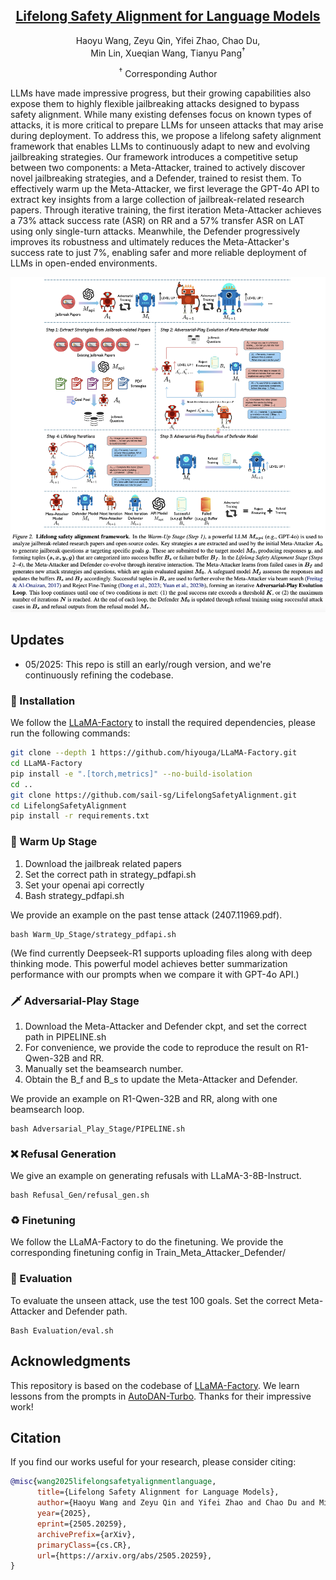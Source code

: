 <div align="center">
<h2><a href="https://arxiv.org/abs/2505.20259">	
Lifelong Safety Alignment for Language Models</a></h2>

</a></h2>

Haoyu Wang, Zeyu Qin, Yifei Zhao, Chao Du, <br> Min Lin, Xueqian Wang, Tianyu Pang<sup>†</sup> 


<sup>†</sup> Corresponding Author
</div>

LLMs have made impressive progress, but their growing capabilities also expose them to highly flexible jailbreaking attacks designed to bypass safety alignment. While many existing defenses focus on known types of attacks, it is more critical to prepare LLMs for unseen attacks that may arise during deployment. To address this, we propose a lifelong safety alignment framework that enables LLMs to continuously adapt to new and evolving jailbreaking strategies. Our framework introduces a competitive setup between two components: a Meta-Attacker, trained to actively discover novel jailbreaking strategies, and a Defender, trained to resist them. To effectively warm up the Meta-Attacker, we first leverage the GPT-4o API to extract key insights from a large collection of jailbreak-related research papers. Through iterative training, the first iteration Meta-Attacker achieves a 73% attack success rate (ASR) on RR and a 57% transfer ASR on LAT using only single-turn attacks. Meanwhile, the Defender progressively improves its robustness and ultimately reduces the Meta-Attacker's success rate to just 7%, enabling safer and more reliable deployment of LLMs in open-ended environments.

<div align="center">
<p align="center">

<img src="image.png" width="650">

</p>
</div>

## Updates
* 05/2025: This repo is still an early/rough version, and we're continuously refining the codebase.

### 🚀 Installation

We follow the [LLaMA-Factory](https://github.com/hiyouga/LLaMA-Factory) to install the required dependencies, please run the following commands:

```bash
git clone --depth 1 https://github.com/hiyouga/LLaMA-Factory.git
cd LLaMA-Factory
pip install -e ".[torch,metrics]" --no-build-isolation
cd ..
git clone https://github.com/sail-sg/LifelongSafetyAlignment.git
cd LifelongSafetyAlignment
pip install -r requirements.txt
```


### 🌴 Warm Up Stage

1. Download the jailbreak related papers
2. Set the correct path in strategy_pdfapi.sh
3. Set your openai api correctly
4. Bash strategy_pdfapi.sh

We provide an example on the past tense attack (2407.11969.pdf).

```
bash Warm_Up_Stage/strategy_pdfapi.sh
```
(We find currently Deepseek-R1 supports uploading files along with deep thinking mode. This powerful model achieves better summarization performance with our prompts when we compare it with GPT-4o API.)

### 🗡️ Adversarial-Play Stage

1. Download the Meta-Attacker and Defender ckpt, and set the correct path in PIPELINE.sh
2. For convenience, we provide the code to reproduce the result on R1-Qwen-32B and RR.
3. Manually set the beamsearch number.
4. Obtain the B_f and B_s to update the Meta-Attacker and Defender.

We provide an example on R1-Qwen-32B and RR, along with one beamsearch loop.
```
bash Adversarial_Play_Stage/PIPELINE.sh
```

### ❌ Refusal Generation
We give an example on generating refusals with LLaMA-3-8B-Instruct.
```
bash Refusal_Gen/refusal_gen.sh
```

### ♻️ Finetuning
We follow the LLaMA-Factory to do the finetuning. We provide the corresponding finetuning config in Train_Meta_Attacker_Defender/

### 🌹 Evaluation
To evaluate the unseen attack, use the test 100 goals. Set the correct Meta-Attacker and Defender path.

```
Bash Evaluation/eval.sh
```


## Acknowledgments

This repository is based on the codebase of [LLaMA-Factory](https://github.com/hiyouga/LLaMA-Factory). We learn lessons from the prompts in [AutoDAN-Turbo](https://github.com/SaFoLab-WISC/AutoDAN-Turbo). Thanks for their impressive work!


## Citation
If you find our works useful for your research, please consider citing:

```bibtex
@misc{wang2025lifelongsafetyalignmentlanguage,
      title={Lifelong Safety Alignment for Language Models}, 
      author={Haoyu Wang and Zeyu Qin and Yifei Zhao and Chao Du and Min Lin and Xueqian Wang and Tianyu Pang},
      year={2025},
      eprint={2505.20259},
      archivePrefix={arXiv},
      primaryClass={cs.CR},
      url={https://arxiv.org/abs/2505.20259}, 
}
```
